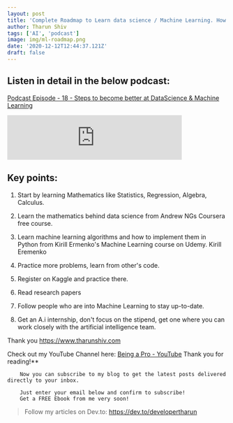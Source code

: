 ```yaml
---
layout: post
title: 'Complete Roadmap to Learn data science / Machine Learning. How did I learn & how did my internship at an A.i startup help?'
author: Tharun Shiv
tags: ['AI', 'podcast']
image: img/ml-roadmap.png
date: '2020-12-12T12:44:37.121Z'
draft: false
---
```


## Listen in detail in the below podcast:

<a href="https://anchor.fm/developertharun/episodes/Roadmap-to-learn-Data-Science--Machine-Learning--How-to-learn-Data-Science--Machine-learning--Resources---Developer-Tharun---Ep--18-ehs4ua/a-a24kbv7">Podcast Episode - 18 - Steps to become better at DataScience & Machine Learning</a>

<iframe src="https://anchor.fm/developertharun/embed/episodes/Roadmap-to-learn-Data-Science--Machine-Learning--How-to-learn-Data-Science--Machine-learning--Resources---Developer-Tharun---Ep--18-ehs4ua/a-a24kbv7" height="102px" width="400px" frameborder="0" scrolling="no"></iframe>

## Key points:

1. Start by learning Mathematics like Statistics, Regression, Algebra, Calculus.

2. Learn the mathematics behind data science from Andrew NGs Coursera free course.

3. Learn machine learning algorithms and how to implement them in Python from Kirill Ermenko's Machine Learning course on Udemy. Kirill Eremenko

4. Practice more problems, learn from other's code.

5. Register on Kaggle and practice there.

6. Read research papers

7. Follow people who are into Machine Learning to stay up-to-date.

8. Get an A.i internship, don't focus on the stipend, get one where you can work closely with the artificial intelligence team.

Thank you
https://www.tharunshiv.com

Check out my YouTube Channel here: <a href="https://www.youtube.com/c/developerTharun">Being a Pro - YouTube</a> Thank you for reading!\*\*

        Now you can subscribe to my blog to get the latest posts delivered directly to your inbox.

        Just enter your email below and confirm to subscribe!
        Get a FREE Ebook from me very soon!

> Follow my articles on Dev.to: https://dev.to/developertharun
